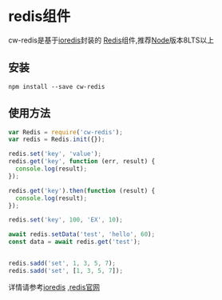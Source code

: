 # redis组件
cw-redis是基于[ioredis](https://github.com/luin/ioredis)封装的 [Redis](http://redis.io)组件,推荐[Node](https://nodejs.org)版本8LTS以上

## 安装
``` shell
npm install --save cw-redis
```
## 使用方法
```javascript
var Redis = require('cw-redis');
var redis = Redis.init({});

redis.set('key', 'value');
redis.get('key', function (err, result) {
  console.log(result);
});

redis.get('key').then(function (result) {
  console.log(result);
});

redis.set('key', 100, 'EX', 10);

await redis.setData('test', 'hello', 60);
const data = await redis.get('test');


redis.sadd('set', 1, 3, 5, 7);
redis.sadd('set', [1, 3, 5, 7]);
```

详情请参考[ioredis](https://github.com/luin/ioredis) ,[redis官网](https://redis.io)
